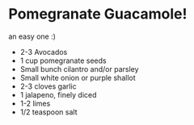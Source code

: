 # Pomegranate Guacamole!
an easy one :)
- 2-3 Avocados
- 1 cup pomegranate seeds
- Small bunch cilantro and/or parsley
- Small white onion or purple shallot
- 2-3 cloves garlic
- 1 jalapeno, finely diced
- 1-2 limes
- 1/2 teaspoon salt
